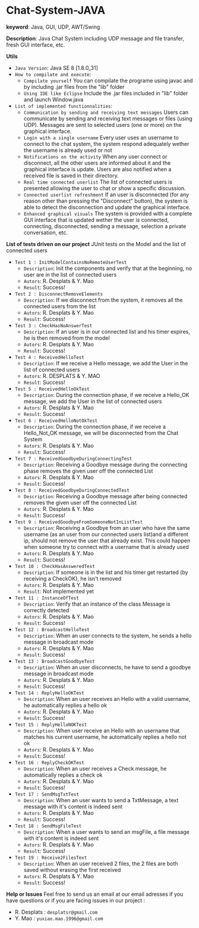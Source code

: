 # Chat-System-JAVA
**keyword**: Java, GUI, UDP, AWT/Swing

**Description**: Java Chat System including UDP message and file transfer, fresh GUI interface, etc.

**Utils**
- `Java Version`: Java SE 8 [1.8.0_31]
- `How to compilate and execute`: 
  - `Compilate yourself` You can compilate the programe using javac and by including .jar files from the "lib" folder
  - `Using IDE like Eclipse` Include the .jar files included in "lib" folder and launch Window.java
- `List of implemented functionnalities`:
  - `Communication by sending and receiving text messages` Users can communicate by sending and receiving text messages or files (using UDP). Messages are sent to selected users (one or more) on the graphical interface. 
  - `Login with a single username` Every user uses an username to connect to the chat system, the system respond adequately wether the username is already used or not
  - `Notifications on the activity` When any user connect or disconnect, all the other users are informed about it and the graphical interface is update. Users are also notified when a received file is saved in their directory.
  - `Real time connected userlist` The list of connected users is presented allowing the user to chat or show a specific discussion.
  - `Connected userlist refreshment` If an user is disconnected (for any reason other than pressing the "Disconnect" button), the system is able to detect the disconnection and update the graphical interface. 
  - `Enhanced graphical visuals` The system is provided with a complete GUI interface that is updated wether the user is connected, connecting, disconnected, sending a message, selection a private conversation, etc. 
  
**List of tests driven on our project**
JUnit tests on the Model and the list of connected users
- `Test 1 : InitModelContainsNoRemoteUserTest`
  - `Description`: Init the components and verify that at the beginning, no user are in the list of connected users
  - `Autors`: R. Desplats & Y. Mao
  - `Result`: Success!
- `Test 2 : DisconnectRemoveElements`
  - `Description`: If we disconnect from the system, it removes all the connected users from the list
  - `Autors`: R. Desplats & Y. Mao
  - `Result`: Success!
- `Test 3 : CheckHasNoAnswerTest`
  - `Description`: If an user is in our connected list and his timer expires, he is then removed from the model
  - `Autors`: R. Desplats & Y. Mao
  - `Result`: Success!
- `Test 4 : ReceivedHelloTest`
  - `Description`: If we receive a Hello message, we add the User in the list of connected users
  - `Autors`: R. DESPLATS & Y. MAO
  - `Result`: Success!
- `Test 5 : ReceivedHelloOkTest`
  - `Description`: During the connection phase, if we receive a Hello_OK message, we add the User in the list of connected users
  - `Autors`: R. Desplats & Y. Mao
  - `Result`: Success!
- `Test 6 : ReceivedHelloNotOkTest`
  - `Description`: During the connection phase, if we receive a Hello_Not_OK message, we will be disconnected from the Chat System
  - `Autors`: R. Desplats & Y. Mao
  - `Result`: Success!
- `Test 7 : ReceivedGoodbyeDuringConnectingTest`
  - `Description`: Receiving a Goodbye message during the connecting phase removes the given user off the connected List
  - `Autors`: R. Desplats & Y. Mao
  - `Result`: Success!
- `Test 8 : ReceivedGoodbyeDuringConnectedTest`
  - `Description`: Receiving a Goodbye message after being connected removes the given user off the connected List
  - `Autors`: R. Desplats & Y. Mao
  - `Result`: Success!
- `Test 9 : ReceivedGoodbyeFromSomeoneNotInListTest`
  - `Description`: Receiving a Goodbye from an user who have the same username (as an user from our connected users list)and a different ip, should not remove the user that already exist. This could happen when someone try to connect with a username that is already used
  - `Autors`: R. Desplats & Y. Mao
  - `Result`: Success!
- `Test 10 : CheckHasAnsweredTest`
  - `Description`: If someone is in the list and his timer get restarted (by receiving a CheckOK), he isn't removed
  - `Autors`: R. Desplats & Y. Mao
  - `Result`: Not implemented yet
- `Test 11 : InstanceOfTest`
  - `Description`: Verify that an instance of the class Message is correctly detected
  - `Autors`: R. Desplats & Y. Mao
  - `Result`: Success!
- `Test 12 : BroadcastHelloTest`
  - `Description`: When an user connects to the system, he sends a hello message in broadcast mode  
  - `Autors`: R. Desplats & Y. Mao
  - `Result`: Success!
- `Test 13 : BroadcastGoodbyeTest`
  - `Description`:  When an user disconnects, he have to send a goodbye message in broadcast mode  
  - `Autors`: R. Desplats & Y. Mao
  - `Result`: Success!
- `Test 14 : ReplyHelloOKTest`
  - `Description`: When an user receives an Hello with a valid username, he automatically replies a hello ok
  - `Autors`: R. Desplats & Y. Mao
  - `Result`: Success!
- `Test 15 : ReplyHelloNOKTest`
  - `Description`: When user receive an Hello with an username that matches his current username, he automatically replies a hello not ok
  - `Autors`: R. Desplats & Y. Mao
  - `Result`: Success!
- `Test 16 : ReplyCheckOKTest`
  - `Description`: When an user receives a Check message, he automatically replies a check ok
  - `Autors`: R. Desplats & Y. Mao
  - `Result`: Success!
- `Test 17 : SendMsgTxtTest`
  - `Description`: When an user wants to send a TxtMessage, a text message with it's content is indeed sent
  - `Autors`: R. Desplats & Y. Mao
  - `Result`: Success!
- `Test 18 : SendMsgFileTest`
  - `Description`: When a user wants to send an msgFile, a file message with it's content is indeed sent
  - `Autors`: R. Desplats & Y. Mao
  - `Result`: Success!
- `Test 19 : Receive2FilesText`
  - `Description`: When an user received 2 files, the 2 files are both saved without erasing the first received
  - `Autors`: R. Desplats & Y. Mao
  - `Result`: Success!

**Help or Issues**
Feel free to send us an email at our email adresses if you have questions or if you are facing issues in our project : 
  - R. Desplats : `desplatsr@gmail.com`
  - Y. Mao : `yuxiao.mao.1996@gmail.com`
